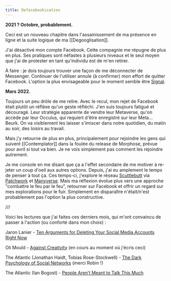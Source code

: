 ```yaml
---
title: Defacebookisation
---
```


**2021 ? Octobre, probablement.**

Ceci est un nouveau chapitre dans l'assainissement de ma présence en ligne et la suite logique de ma [[Degooglisation]].

J'ai désactivé mon compte Facebook. Cette compagnie me répugne de plus en plus. Ses pratiques sont néfastes à plusieurs niveaux et le seul moyen que j'ai de protester en tant qu'individu est de m'en retirer.

À faire : je dois toujours trouver une façon de me déconnecter de Messenger. Continuer de l'utiliser annule (à confirmer) mon effort de quitter Facebook. L'option la plus envisageable pour le moment semble être [Signal](https://signal.org/en/).

**Mars 2022.**

Toujours un peu drôle de me relire. Avec le recul, mon rejet de Facebook était plutôt un réflèxe qu'un geste réfléchi. J'en suis toujours fatigué et découragé. Leur stratégie apparente de vendre leur Metaverse, qu'on accède par leur Occulus, qui requiert d'être enregistré sur leur Meta... Beurk. On va visiblement les laisser s'imiscer dans notre quotidien, du matin au soir, des loisirs au travail. 

Mais j'y retourne de plus en plus, principalement pour rejoindre les gens qui suivent [[Contemplator]] dans la foulée du release de Morphose, prévue pour avril si tout va bien. Je ne vois simplement pas comment les rejoindre autrement. 

Je me console en me disant que ça a l'effet secondaire de me motiver à re-jeter un coup d'oeil aux autres options. Depuis, j'ai eu amplement le temps de penser à tout ça. Ces temps-ci, j'explore le réseau [Scuttlebutt](https://scuttlebutt.nz/) via [Patchwork](https://github.com/ssbc/patchwork) et [Manyverse](https://www.manyver.se/). Mais ma réflexion évolue plus vers une approche "combattre le feu par le feu", retourner sur Facebook et offrir un regard sur mes explorations pour le fuir. Simplement en disparaître n'était/n'est probablement pas l'option la plus constructive.

///

Voici les lectures que j'ai faites ces derniers mois, qui m'ont convaincu de passer à l'action (ou conforté dans mon choix) :

Jaron Lanier - [Ten Arguments for Deleting Your Social Media Accounts Right Now](http://www.jaronlanier.com/tenarguments.html)

Oli Mould - [Against Creativity](https://www.versobooks.com/books/2852-against-creativity) (en cours au moment où j'écris ceci)

The Atlantic (Jonathan Haidt, Tobias Rose-Stockwell) - [The Dark Psychology of Social Networks](https://www.theatlantic.com/magazine/archive/2019/12/social-media-democracy/600763/) (merci Robin !)

The Atlantic (Ian Bogost) - [People Aren’t Meant to Talk This Much](https://www.theatlantic.com/technology/archive/2021/10/fix-facebook-making-it-more-like-google/620456/)